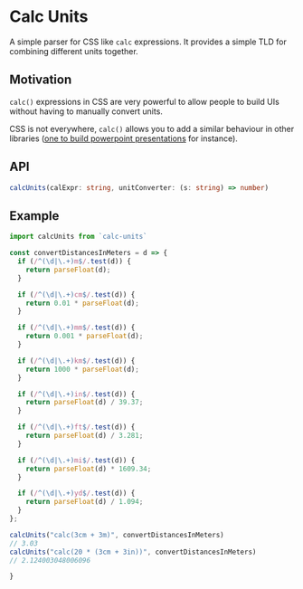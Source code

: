 # Calc Units

A simple parser for CSS like `calc` expressions. It provides a simple TLD
for combining different units together.

## Motivation

`calc()` expressions in CSS are very powerful to allow people to build UIs
without having to manually convert units.

CSS is not everywhere, `calc()` allows you to add a similar behaviour in other
libraries ([one to build powerpoint
presentations](https://github.com/sgenoud/bulletpoints) for instance).

## API

```ts
calcUnits(calExpr: string, unitConverter: (s: string) => number)
```

## Example

```js
import calcUnits from `calc-units`

const convertDistancesInMeters = d => {
  if (/^(\d|\.+)m$/.test(d)) {
    return parseFloat(d);
  }

  if (/^(\d|\.+)cm$/.test(d)) {
    return 0.01 * parseFloat(d);
  }

  if (/^(\d|\.+)mm$/.test(d)) {
    return 0.001 * parseFloat(d);
  }

  if (/^(\d|\.+)km$/.test(d)) {
    return 1000 * parseFloat(d);
  }

  if (/^(\d|\.+)in$/.test(d)) {
    return parseFloat(d) / 39.37;
  }

  if (/^(\d|\.+)ft$/.test(d)) {
    return parseFloat(d) / 3.281;
  }

  if (/^(\d|\.+)mi$/.test(d)) {
    return parseFloat(d) * 1609.34;
  }

  if (/^(\d|\.+)yd$/.test(d)) {
    return parseFloat(d) / 1.094;
  }
};

calcUnits("calc(3cm + 3m)", convertDistancesInMeters)
// 3.03
calcUnits("calc(20 * (3cm + 3in))", convertDistancesInMeters)
// 2.124003048006096

}
```
